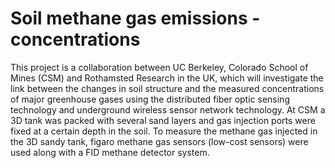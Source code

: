 # Soil methane gas emissions - concentrations 

This project is a collaboration between UC Berkeley, Colorado School of Mines (CSM) and Rothamsted Research in the UK, which will investigate the link between the changes in soil structure and the measured concentrations of major greenhouse gases using the distributed fiber optic sensing technology and underground wireless sensor network technology. At CSM a 3D tank was packed with several sand layers and gas injection ports were fixed at a certain depth in the soil. To measure the methane gas injected in the 3D sandy tank, figaro methane gas sensors (low-cost sensors) were used along with a FID methane detector system. 
